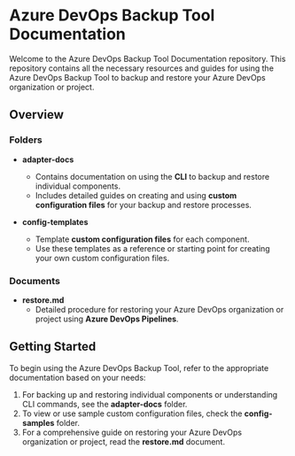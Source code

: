 # Azure DevOps Backup Tool Documentation

Welcome to the Azure DevOps Backup Tool Documentation repository. This repository contains all the necessary resources and guides for using the Azure DevOps Backup Tool to backup and restore your Azure DevOps organization or project.

## Overview

### Folders

- **adapter-docs**
  - Contains documentation on using the **CLI** to backup and restore individual components.
  - Includes detailed guides on creating and using **custom configuration files** for your backup and restore processes.

- **config-templates**
  - Template **custom configuration files** for each component.
  - Use these templates as a reference or starting point for creating your own custom configuration files.

### Documents

- **restore.md**
  - Detailed procedure for restoring your Azure DevOps organization or project using **Azure DevOps Pipelines**.

## Getting Started

To begin using the Azure DevOps Backup Tool, refer to the appropriate documentation based on your needs:

1. For backing up and restoring individual components or understanding CLI commands, see the **adapter-docs** folder.
2. To view or use sample custom configuration files, check the **config-samples** folder.
3. For a comprehensive guide on restoring your Azure DevOps organization or project, read the **restore.md** document.
